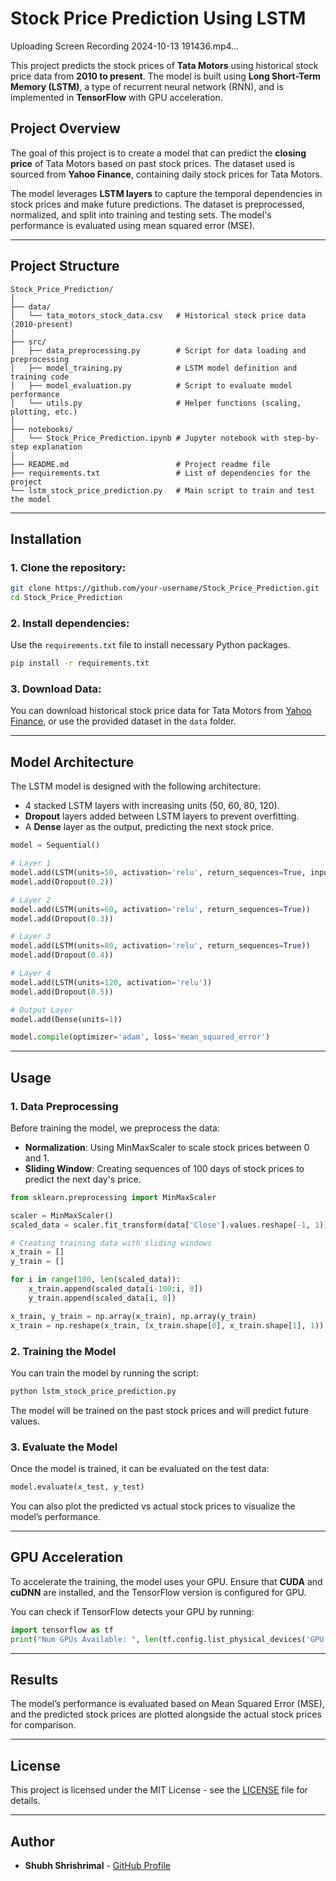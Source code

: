 

# Stock Price Prediction Using LSTM



Uploading Screen Recording 2024-10-13 191436.mp4…


This project predicts the stock prices of **Tata Motors** using historical stock price data from **2010 to present**. The model is built using **Long Short-Term Memory (LSTM)**, a type of recurrent neural network (RNN), and is implemented in **TensorFlow** with GPU acceleration.

## Project Overview

The goal of this project is to create a model that can predict the **closing price** of Tata Motors based on past stock prices. The dataset used is sourced from **Yahoo Finance**, containing daily stock prices for Tata Motors.

The model leverages **LSTM layers** to capture the temporal dependencies in stock prices and make future predictions. The dataset is preprocessed, normalized, and split into training and testing sets. The model's performance is evaluated using mean squared error (MSE).

---

## Project Structure

```
Stock_Price_Prediction/
│
├── data/
│   └── tata_motors_stock_data.csv   # Historical stock price data (2010-present)
│
├── src/
│   ├── data_preprocessing.py        # Script for data loading and preprocessing
│   ├── model_training.py            # LSTM model definition and training code
│   ├── model_evaluation.py          # Script to evaluate model performance
│   └── utils.py                     # Helper functions (scaling, plotting, etc.)
│
├── notebooks/
│   └── Stock_Price_Prediction.ipynb # Jupyter notebook with step-by-step explanation
│
├── README.md                        # Project readme file
├── requirements.txt                 # List of dependencies for the project
└── lstm_stock_price_prediction.py   # Main script to train and test the model
```

---

## Installation

### 1. Clone the repository:

```bash
git clone https://github.com/your-username/Stock_Price_Prediction.git
cd Stock_Price_Prediction
```

### 2. Install dependencies:

Use the `requirements.txt` file to install necessary Python packages.

```bash
pip install -r requirements.txt
```

### 3. Download Data:

You can download historical stock price data for Tata Motors from [Yahoo Finance](https://finance.yahoo.com/quote/TATAMOTORS.NS/history/), or use the provided dataset in the `data` folder.

---

## Model Architecture

The LSTM model is designed with the following architecture:
- 4 stacked LSTM layers with increasing units (50, 60, 80, 120).
- **Dropout** layers added between LSTM layers to prevent overfitting.
- A **Dense** layer as the output, predicting the next stock price.

```python
model = Sequential()

# Layer 1
model.add(LSTM(units=50, activation='relu', return_sequences=True, input_shape=(100, 1)))
model.add(Dropout(0.2))

# Layer 2
model.add(LSTM(units=60, activation='relu', return_sequences=True))
model.add(Dropout(0.3))

# Layer 3
model.add(LSTM(units=80, activation='relu', return_sequences=True))
model.add(Dropout(0.4))

# Layer 4
model.add(LSTM(units=120, activation='relu'))
model.add(Dropout(0.5))

# Output Layer
model.add(Dense(units=1))

model.compile(optimizer='adam', loss='mean_squared_error')
```

---

## Usage

### 1. Data Preprocessing

Before training the model, we preprocess the data:
- **Normalization**: Using MinMaxScaler to scale stock prices between 0 and 1.
- **Sliding Window**: Creating sequences of 100 days of stock prices to predict the next day's price.

```python
from sklearn.preprocessing import MinMaxScaler

scaler = MinMaxScaler()
scaled_data = scaler.fit_transform(data['Close'].values.reshape(-1, 1))

# Creating training data with sliding windows
x_train = []
y_train = []

for i in range(100, len(scaled_data)):
    x_train.append(scaled_data[i-100:i, 0])
    y_train.append(scaled_data[i, 0])

x_train, y_train = np.array(x_train), np.array(y_train)
x_train = np.reshape(x_train, (x_train.shape[0], x_train.shape[1], 1))
```

### 2. Training the Model

You can train the model by running the script:

```bash
python lstm_stock_price_prediction.py
```

The model will be trained on the past stock prices and will predict future values.

### 3. Evaluate the Model

Once the model is trained, it can be evaluated on the test data:

```python
model.evaluate(x_test, y_test)
```

You can also plot the predicted vs actual stock prices to visualize the model’s performance.

---

## GPU Acceleration

To accelerate the training, the model uses your GPU. Ensure that **CUDA** and **cuDNN** are installed, and the TensorFlow version is configured for GPU.

You can check if TensorFlow detects your GPU by running:

```python
import tensorflow as tf
print("Num GPUs Available: ", len(tf.config.list_physical_devices('GPU')))
```

---

## Results

The model’s performance is evaluated based on Mean Squared Error (MSE), and the predicted stock prices are plotted alongside the actual stock prices for comparison.

---

## License

This project is licensed under the MIT License - see the [LICENSE](LICENSE) file for details.

---

## Author

- **Shubh Shrishrimal** - [GitHub Profile](https://github.com/shubh123a3)


